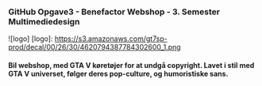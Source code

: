 ### GitHub Opgave3 - **Benefactor Webshop** - 3. Semester Multimediedesign

![logo]
[logo]: https://s3.amazonaws.com/gt7sp-prod/decal/00/26/30/4620794387784302600_1.png

#### Bil webshop, med GTA V køretøjer for at undgå copyright. Lavet i stil med GTA V universet, følger deres pop-culture, og humoristiske sans.

